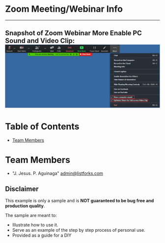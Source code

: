 # Zoom Meeting/Webinar Info

---
Snapshot of Zoom Webinar More Enable PC Sound and Video Clip:
![](ZoomWebinarShareMORE_Enable_Sound.VideoClip.png)
---


# Table of Contents
* [Team Members](#team-members)

# <a name="team-members"></a>Team Members
* "J. Jesus. P. Aguinaga" <admin@listforks.com>


















## Disclaimer
This example is only a sample and is **NOT guaranteed to be bug free and production quality**.

The sample are meant to:
- Illustrate how to use it.
- Serve as an example of the step by step process of personal use.
- Provided as a guide for a DIY
